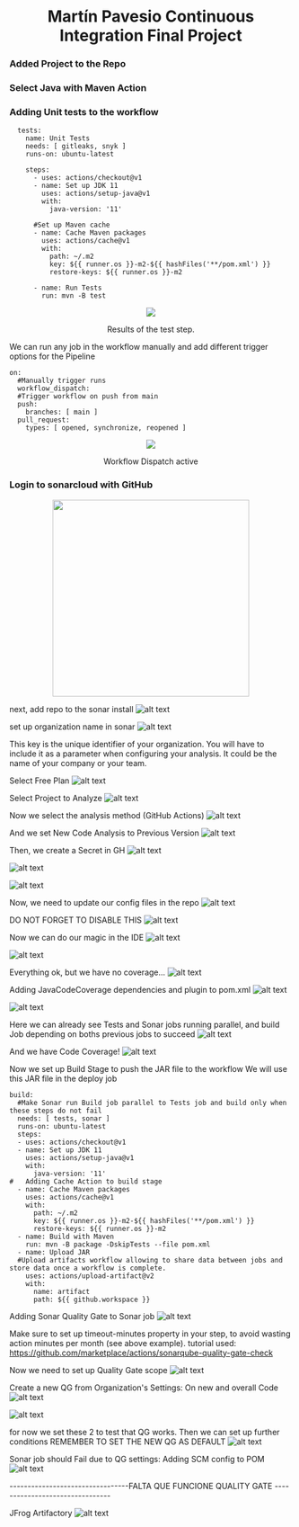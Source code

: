 <div align="center">
  <h1>Martín Pavesio Continuous Integration Final Project</h1>
</div>

### Added Project to the Repo


### Select Java with Maven Action


### Adding Unit tests to the workflow

```
  tests:
    name: Unit Tests
    needs: [ gitleaks, snyk ]
    runs-on: ubuntu-latest

    steps:
      - uses: actions/checkout@v1
      - name: Set up JDK 11
        uses: actions/setup-java@v1
        with:
          java-version: '11'

      #Set up Maven cache
      - name: Cache Maven packages
        uses: actions/cache@v1
        with:
          path: ~/.m2
          key: ${{ runner.os }}-m2-${{ hashFiles('**/pom.xml') }}
          restore-keys: ${{ runner.os }}-m2

      - name: Run Tests
        run: mvn -B test
```

<div align="center">
  <img src="images/b9d58f54f6b44aed87744548786e48c5.png">
  <p>Results of the test step.</p>
</div>

We can run any job in the workflow manually and add different trigger options for the Pipeline

```
on:
  #Manually trigger runs
  workflow_dispatch:
  #Trigger workflow on push from main
  push:
    branches: [ main ]
  pull_request:
    types: [ opened, synchronize, reopened ]
```

<div align="center">
  <img src="images/13d001ac8f8a422bb9ed372668992d90.png">
  <p>Workflow Dispatch active</p>
</div>


### Login to sonarcloud with GitHub
<div align="center">
  <img src="images/d8d04f92509845c28db7b60bcab4bdb3.png" width="350px">
</div>

next, add repo to the sonar install
![alt text](images/7582a4a0c6864c9ca6da5ba5bce792b2.png?raw=true)

set up organization name in sonar
![alt text](images/074ff759fe6b41e4bb42d71eaa315f80.png?raw=true)

This key is the unique identifier of your organization. You will have to include it as a parameter when configuring your analysis. It could be the name of your company or your team.

Select Free Plan
![alt text](images/0e4d64e1e514464b8aac213cb980a789.png?raw=true)

Select Project to Analyze
![alt text](images/dc2f13633b97428bbf828b55e3cba42d.png?raw=true)

Now we select the analysis method (GitHub Actions)
![alt text](images/6715c53aa0534410b698fd0fff5e4019.png?raw=true)

And we set New Code Analysis to Previous Version
![alt text](images/4f6acf5f21274ddc8e7066d13637f801.png?raw=true)

Then, we create a Secret in GH
![alt text](images/4ce3f58006a3428dbcba8477c6d7e553.png?raw=true)

![alt text](images/19694b159ec448a9a463a50def550ce9.png?raw=true)

![alt text](images/0a35d032bb59488c8aa78ea49acf7466.png?raw=true)

Now, we need to update our config files in the repo
![alt text](images/271655eae412458eacf32e6e981442cc.png?raw=true)

DO NOT FORGET TO DISABLE THIS
![alt text](images/1892acbb16994665ab205c412186729e.png?raw=true)

Now we can do our magic in the IDE
![alt text](images/58c4270412d442278f2ed08c994f5ae7.png?raw=true)

![alt text](images/0842009cf83448a6a5022db9b271daaf.png?raw=true)

Everything ok, but we have no coverage...
![alt text](images/549c666fb5c04ec0813dccf8c64ba8aa.png?raw=true)

Adding JavaCodeCoverage dependencies and plugin to pom.xml
![alt text](images/7e9dfa2b295f4605b6644f714618e988.png?raw=true)

![alt text](images/881dc431a3f4497581116ed09c6c535f.png?raw=true)

Here we can already see Tests and Sonar jobs running parallel, and build Job depending on boths previous jobs to succeed
![alt text](images/ee345cc2cfd14f7ebeb5862b25de590a.png?raw=true)

And we have Code Coverage!
![alt text](images/9c1a81626b8547509fee021a8239c09d.png?raw=true)


Now we set up Build Stage to push the JAR file to the workflow
We will use this JAR file in the deploy job
  ```
build:
    #Make Sonar run Build job parallel to Tests job and build only when these steps do not fail
    needs: [ tests, sonar ]
    runs-on: ubuntu-latest
    steps:
    - uses: actions/checkout@v1
    - name: Set up JDK 11
      uses: actions/setup-java@v1
      with:
        java-version: '11'
#   Adding Cache Action to build stage
    - name: Cache Maven packages
      uses: actions/cache@v1
      with:
        path: ~/.m2
        key: ${{ runner.os }}-m2-${{ hashFiles('**/pom.xml') }}
        restore-keys: ${{ runner.os }}-m2
    - name: Build with Maven
      run: mvn -B package -DskipTests --file pom.xml
    - name: Upload JAR
    #Upload artifacts workflow allowing to share data between jobs and store data once a workflow is complete.
      uses: actions/upload-artifact@v2
      with:
        name: artifact
        path: ${{ github.workspace }}
```


Adding Sonar Quality Gate to Sonar job
![alt text](images/f1a0877b400c430d9f0fef6f41f420f1.png?raw=true)

Make sure to set up timeout-minutes property in your step, to avoid wasting action minutes per month (see above example).
tutorial used:
https://github.com/marketplace/actions/sonarqube-quality-gate-check

Now we need to set up Quality Gate scope
![alt text](images/61b63bdc7db44497bd68fbe968eec594.png?raw=true)

Create a new QG from Organization's Settings:
On new and overall Code
![alt text](images/76c5e03eb7364eaaac4e7e1656990e88.png?raw=true)

![alt text](images/6d49d58c9f40473184e547f937cccb9a.png?raw=true)

for now we set these 2 to test that QG works. Then we can set up further conditions
REMEMBER TO SET THE NEW QG AS DEFAULT
![alt text](images/1c268a0f6da84954b60e915c1c253bdc.png?raw=true)

Sonar job should Fail due to QG settings:
Adding SCM config to POM
![alt text](images/909f97058fbf41a89a292368b77a0550.png?raw=true)



---------------------------------FALTA QUE FUNCIONE QUALITY GATE --------------------------------

JFrog Artifactory
![alt text](images/e1800ca03332459d973e9b482f0e2272.png)
